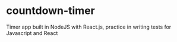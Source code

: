 # countdown-timer
Timer app built in NodeJS with React.js, practice in writing tests for Javascript and React

